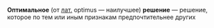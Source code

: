 **Оптимальное** (от [лат.](https://ru.wikipedia.org/wiki/%D0%9B%D0%B0%D1%82%D0%B8%D0%BD%D1%81%D0%BA%D0%B8%D0%B9_%D1%8F%D0%B7%D1%8B%D0%BA "Латинский язык") optimus — наилучшее) **решение** — решение, которое по тем или иным признакам предпочтительнее других